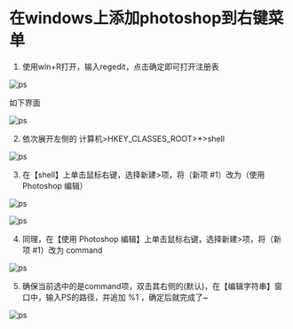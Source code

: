 # 在windows上添加photoshop到右键菜单

1. 使用win+R打开，输入regedit，点击确定即可打开注册表

![ps](/exprience/ps1.png)

如下界面

![ps](/exprience/ps2.png)

2. 依次展开左侧的 计算机>HKEY_CLASSES_ROOT>*>shell

![ps](/exprience/ps3.png)

3. 在【shell】上单击鼠标右键，选择新建>项，将（新项 #1）改为（使用 Photoshop 编辑）

![ps](/exprience/ps4.png)

![ps](/exprience/ps5.png)

4. 同理，在【使用 Photoshop 编辑】上单击鼠标右键，选择新建>项，将（新项 #1）改为 command

![ps](/exprience/ps6.png)

5. 确保当前选中的是command项，双击其右侧的(默认)，在【编辑字符串】窗口中，输入PS的路径，并追加 %1 ，确定后就完成了~

![ps](/exprience/ps7.png)
